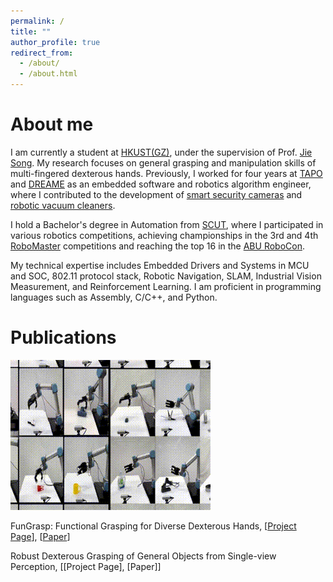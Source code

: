 ```yaml
---
permalink: /
title: ""
author_profile: true
redirect_from: 
  - /about/
  - /about.html
---
```


# About me

I am currently a student at [HKUST(GZ)](https://www.hkust-gz.edu.cn/), under the supervision of Prof. [Jie Song]("https://facultyprofiles.hkust-gz.edu.cn/faculty-personal-page/SONG-Jie/jsongroas"). My research focuses on general grasping and manipulation skills of multi-fingered dexterous hands. Previously, I worked for four years at [TAPO](https://www.tapo.com/en/) and [DREAME](https://www.dreametech.com/?srsltid=AfmBOopjTLrnPBuzvDYJRBLCjDf-zoXCgxdxI4_0B7PR0jSNGym5bSyC) as an embedded software and robotics algorithm engineer, where I contributed to the development of [smart security cameras](https://www.tp-link.com/us/home-networking/cloud-camera/tapo-c320ws/) and [robotic vacuum cleaners](https://www.tp-link.com/us/smart-home/robot-vacuum/tapo-rv30c-plus/).

I hold a Bachelor's degree in Automation from [SCUT](https://www.scut.edu.cn/en/), where I participated in various robotics competitions, achieving championships in the 3rd and 4th [RoboMaster](https://www.robomaster.com/en-US) competitions and reaching the top 16 in the [ABU RoboCon](http://aburobocon2019.mnb.mn/en/gallery/show/50).

My technical expertise includes Embedded Drivers and Systems in MCU and SOC, 802.11 protocol stack, Robotic Navigation, SLAM, Industrial Vision Measurement, and Reinforcement Learning. I am proficient in programming languages such as Assembly, C/C++, and Python.

# Publications

![image](../images/fungrasp.gif)

FunGrasp: Functional Grasping for Diverse Dexterous Hands, [[Project Page](https://hly-123.github.io/FunGrasp/)], [[Paper](https://arxiv.org/pdf/2411.16755)]


Robust Dexterous Grasping of General Objects from Single-view Perception, [[Project Page], [Paper]]


